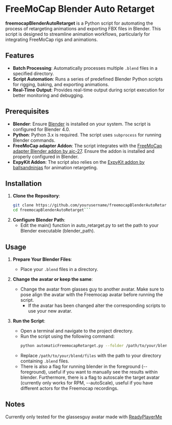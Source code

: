 # FreeMoCap Blender Auto Retarget

**freemocapBlenderAutoRetarget** is a Python script for automating the process of retargeting animations and exporting FBX files in Blender. This script is designed to streamline animation workflows, particularly for integrating FreeMoCap rigs and animations.

## Features

- **Batch Processing**: Automatically processes multiple `.blend` files in a specified directory.
- **Script Automation**: Runs a series of predefined Blender Python scripts for rigging, baking, and exporting animations.
- **Real-Time Output**: Provides real-time output during script execution for better monitoring and debugging.

## Prerequisites

- **Blender**: Ensure [Blender](https://www.blender.org/) is installed on your system. The script is configured for Blender 4.0.
- **Python**: Python 3.x is required. The script uses `subprocess` for running Blender commands.
- **FreeMoCap adapter Addon**: The script integrates with the [FreeMoCap adapter Blender addon by ajc-27](https://github.com/ajc27-git/freemocap_tools). Ensure the addon is installed and properly configured in Blender.
- **ExpyKit Addon**: The script also relies on the [ExpyKit addon by ballsandninjas](https://ballsandninjas.gumroad.com/l/xotibs) for animation retargeting.

## Installation

1. **Clone the Repository**:
   ```bash
   git clone https://github.com/yourusername/freemocapBlenderAutoRetarget.git
   cd freemocapBlenderAutoRetarget```
2. **Configure Blender Path**:
   - Edit the main() function in auto_retarget.py to set the path to your Blender executable (blender_path).

## Usage

1. **Prepare Your Blender Files**:
   - Place your `.blend` files in a directory.

2. **Change the avatar or keep the same**:
   - Change the avatar from glasses guy to another avatar. Make sure to pose align the avatar with the Freemocap avatar before running the script.
        - If the avatar has been changed alter the corresponding scripts to use your new avatar.

3. **Run the Script**:
   - Open a terminal and navigate to the project directory.
   - Run the script using the following command:
     ```bash
     python automaticFreemocapRetarget.py --folder /path/to/your/blend/files
     ```
   - Replace `/path/to/your/blend/files` with the path to your directory containing `.blend` files.
   - There is also a flag for running blender in the foreground (--foreground), useful if you want to manually see the results within blender. Furthermore, there is a flag to autoscale the target avatar (currently only works for RPM, --autoScale), useful if you have different actors for the Freemocap recordings.

## Notes
Currently only tested for the glassesguy avatar made with [ReadyPlayerMe](https://readyplayer.me/)
